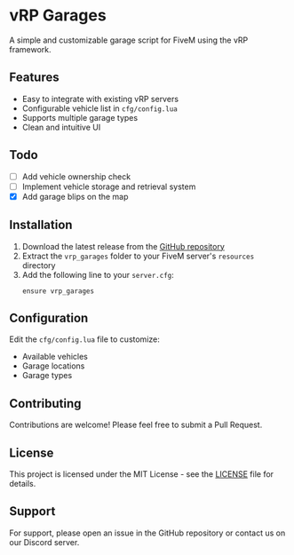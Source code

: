 # vRP Garages

A simple and customizable garage script for FiveM using the vRP framework.

## Features

- Easy to integrate with existing vRP servers
- Configurable vehicle list in `cfg/config.lua`
- Supports multiple garage types
- Clean and intuitive UI

## Todo

- [ ] Add vehicle ownership check
- [ ] Implement vehicle storage and retrieval system
- [x] Add garage blips on the map

## Installation

1. Download the latest release from the [GitHub repository](https://github.com/andrew051213/vrp_garages)
2. Extract the `vrp_garages` folder to your FiveM server's `resources` directory
3. Add the following line to your `server.cfg`:
   ```
   ensure vrp_garages
   ```

## Configuration

Edit the `cfg/config.lua` file to customize:
- Available vehicles
- Garage locations
- Garage types

## Contributing

Contributions are welcome! Please feel free to submit a Pull Request.

## License

This project is licensed under the MIT License - see the [LICENSE](LICENSE) file for details.

## Support

For support, please open an issue in the GitHub repository or contact us on our Discord server.